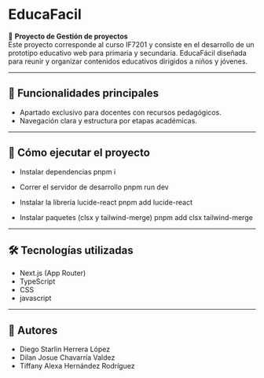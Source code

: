 # EducaFacil

📌 **Proyecto de Gestión de proyectos**  
Este proyecto corresponde al curso IF7201 y consiste en el desarrollo de un prototipo educativo web para primaria y secundaria.
EducaFácil diseñada para reunir y organizar contenidos educativos dirigidos a niños y jóvenes.

---

## 🚀 Funcionalidades principales

- Apartado exclusivo para docentes con recursos pedagógicos.
- Navegación clara y estructura por etapas académicas.

---
## 🚀 Cómo ejecutar el proyecto
- Instalar dependencias
pnpm i

- Correr el servidor de desarrollo
pnpm run dev

- Instalar la librería lucide-react
pnpm add lucide-react

- Instalar paquetes (clsx y tailwind-merge)
pnpm add clsx tailwind-merge

---
## 🛠 Tecnologías utilizadas

- Next.js (App Router)
- TypeScript
- CSS
- javascript

---
## 👥 Autores
- Diego Starlin Herrera López
- Dilan Josue Chavarría Valdez
- Tiffany Alexa Hernández Rodríguez

